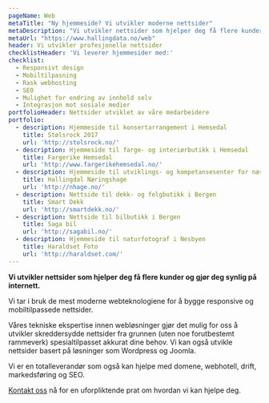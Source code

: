 ```yaml
---
pageName: Web
metaTitle: "Ny hjemmeside? Vi utvikler moderne nettsider"
metaDescription: "Vi utvikler nettsider som hjelper deg få flere kunder og gjør deg synlig på internett."
metaUrl: "https://www.hallingdata.no/web"
header: Vi utvikler profesjonelle nettsider
checklistHeader: 'Vi leverer hjemmesider med:'
checklist:
  - Responsivt design
  - Mobiltilpasning
  - Rask webhosting
  - SEO
  - Mulighet for endring av innhold selv
  - Integrasjon mot sosiale medier
portfolioHeader: Nettsider utviklet av våre medarbeidere
portfolio:
  - description: Hjemmeside til konsertarrangement i Hemsedal
    title: Stølsrock 2017
    url: 'http://stolsrock.no/'
  - description: Hjemmeside til farge- og interiørbutikk i Hemsedal
    title: Fargerike Hemsedal
    url: 'http://www.fargerikehemsedal.no/'
  - description: Hjemmeside til utviklings- og kompetansesenter for næringslivet i Hallingdal
    title: Hallingdal Næringshage
    url: 'http://nhage.no/'
  - description: Nettside til dekk- og felgbutikk i Bergen
    title: Smart Dekk
    url: 'http://smartdekk.no/'
  - description: Nettside til bilbutikk i Bergen
    title: Saga bil
    url: 'http://sagabil.no/'
  - description: Hjemmeside til naturfotograf i Nesbyen
    title: Haraldset Foto
    url: 'http://haraldset.com/'
---
```

**Vi utvikler nettsider som hjelper deg få flere kunder og gjør deg synlig på internett.**

Vi tar i bruk de mest moderne webteknologiene for å bygge responsive og mobiltilpassede nettsider.

Våres tekniske ekspertise innen webløsninger gjør det mulig for oss å utvikler skreddersydde nettsider fra grunnen (uten noe forutbestemt rammeverk) spesialtilpasset akkurat dine behov. Vi kan også utvikle nettsider basert på løsninger som Wordpress og Joomla. 

Vi er en totalleverandør som også kan hjelpe med domene, webhotell, drift, markedsføring og SEO.

[Kontakt oss](https://m.me/hallingdata) nå for en uforpliktende prat om hvordan vi kan hjelpe deg.
